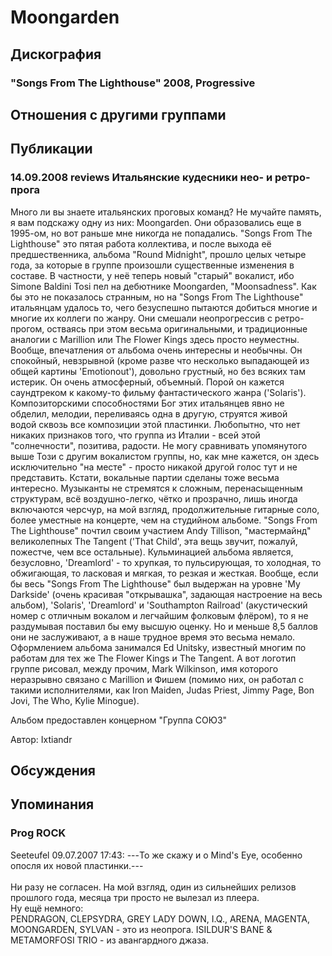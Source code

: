 # Moongarden



## Дискография

### "Songs From The Lighthouse" 2008, Progressive




## Отношения с другими группами


## Публикации

### 14.09.2008 reviews Итальянские кудесники нео- и ретро-прога

<P>Много ли вы знаете итальянских проговых команд? Не мучайте память, я вам подскажу одну из них: Moongarden. Они образовались еще в 1995-ом, но вот раньше мне никогда не попадались. "Songs From The Lighthouse" это пятая работа коллектива, и&nbsp;после выхода&nbsp;её предшественника, альбома "Round Midnight", прошло целых четыре года, за которые в группе произошли существенные изменения в составе. В частности, у неё теперь новый "старый" вокалист, ибо Simone Baldini Tosi пел на дебютнике Moongarden, "Moonsadness". Как бы это не показалось странным, но на "Songs From The Lighthouse" итальянцам удалось то, чего безуспешно пытаются добиться многие и многие их коллеги по жанру. Они смешали неопрогрессив с ретро-прогом, остваясь при этом весьма оригинальными, и традиционные аналогии с Marillion или The Flower Kings здесь просто неуместны. Вообще, впечатления от альбома очень интересны и необычны. Он спокойный, невзрывной (кроме разве что несколько выпадающей из общей картины 'Emotionout'), довольно грустный, но без всяких там истерик. Он очень атмосферный, объемный. Порой он кажется саундтреком к какому-то фильму фантастического жанра ('Solaris'). Композиторскими способностями Бог этих итальянцев явно не обделил, мелодии, переливаясь одна в другую, струятся живой водой&nbsp;сквозь все композиции этой пластинки. Любопытно, что нет никаких признаков того, что группа из Италии - всей этой "солнечности", позитива, радости. Не могу сравнивать упомянутого выше Този с другим вокалистом группы, но, как мне кажется, он здесь исключительно "на месте" - просто никакой другой голос тут и не представить. Кстати, вокальные партии сделаны тоже весьма интересно. Музыканты&nbsp;не стремятся&nbsp;к сложным, перенасыщенным структурам, всё воздушно-легко, чётко и прозрачно, лишь иногда включаются черсчур, на мой взгляд, продолжительные гитарные соло, более уместные на концерте, чем на студийном альбоме. "Songs From The Lighthouse" почтил своим участием Andy Tillison, "мастермайнд" великолепных&nbsp;The Tangent ('That Child', эта вещь звучит, пожалуй, пожестче, чем все остальные). Кульминацией альбома является, безусловно, 'Dreamlord' - то хрупкая, то пульсирующая, то холодная, то обжигающая, то ласковая и мягкая, то резкая и жесткая. Вообще, если бы весь "Songs From The Lighthouse" был выдержан на уровне 'My Darkside' (очень красивая "открывашка", задающая настроение на весь альбом), 'Solaris', 'Dreamlord' и 'Southampton Railroad' (акустический номер с отличным вокалом и легчайшим фолковым флёром), то я не раздумывая поставил бы&nbsp;ему высшую оценку. Но и меньше 8,5 баллов они не заслуживают, а в наше трудное время это весьма немало. Оформлением альбома занимался Ed Unitsky, известный многим по работам для тех же&nbsp;The Flower Kings и The Tangent. А вот логотип группе рисовал, между прочим, Mark Wilkinson, имя которого неразрывно связано с Marillion&nbsp;и Фишем (помимо них, он работал с такими исполнителями, как Iron Maiden, Judas Priest, Jimmy Page, Bon Jovi, The Who, Kylie Minogue).</P>
<P>Альбом предоставлен концерном "Группа СОЮЗ"</P>
Автор: Ixtiandr


## Обсуждения


## Упоминания

### Prog ROCK

Seeteufel 09.07.2007 17:43:
---То же скажу и о Mind's Eye, особенно опосля их новой пластинки.---<BR><BR>Ни разу не согласен. На мой взгляд, один из сильнейших релизов прошлого года, месяца три просто не вылезал из плеера.<BR>Ну ещё немного:<BR>PENDRAGON, CLEPSYDRA, GREY LADY DOWN, I.Q., ARENA, MAGENTA, MOONGARDEN, SYLVAN - это из неопрога. ISILDUR'S BANE & METAMORFOSI TRIO - из авангардного джаза.


